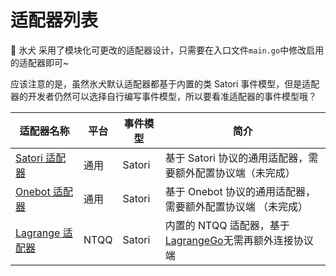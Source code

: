 # 适配器列表

🧊 氷犬 采用了模块化可更改的适配器设计，只需要在入口文件`main.go`中修改启用的适配器即可~

应该注意的是，虽然氷犬默认适配器都基于内置的类 Satori 事件模型，但是适配器的开发者仍然可以选择自行编写事件模型，所以要看准适配器的事件模型哦？

| 适配器名称 | 平台 | 事件模型 | 简介 |
| --- | --- | --- | --- |
| [Satori 适配器](./satori.md) | 通用 | Satori | 基于 Satori 协议的通用适配器，需要额外配置协议端（未完成） |
| [Onebot 适配器](./onebot.md) | 通用 | Satori | 基于 Onebot 协议的通用适配器，需要额外配置协议端 （未完成） |
| [Lagrange 适配器](./lagrange_go.md) | NTQQ | Satori | 内置的 NTQQ 适配器，基于[LagrangeGo](https://github.com/LagrangeDev/LagrangeGo)无需再额外连接协议端 |

